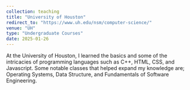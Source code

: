 ```yaml
---
collection: teaching
title: "University of Houston"
redirect_to: "https://www.uh.edu/nsm/computer-science/"
venue: "UH"
type: "Undergraduate Courses"
date: 2025-01-26
---
```



At the University of Houston, I learned the basics and some of the intricacies of programming languages such as C++, HTML, CSS, and Javascript. Some notable classes that helped expand my knowledge are; Operating Systems, Data Structure, and Fundamentals of Software Engineering.

